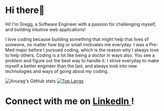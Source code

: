 # Hi there👋

Hi! I'm Gregg, a Software Engineer with a passion for challenging myself, and building intuitive web applications!

I love coding because building something that might help that lives of someone, no matter how big or small motivates me everyday. I was a Pre-Med major before I pursued coding, which is the reason why I always love to help others. Coding is a lot like being a doctor in ways also. You see a problem and figure out the best way to handle it. I strive everyday to make myself a better engineer than the last, and always look into new technologies and ways of going about my coding. 

![Anurag's GitHub stats](https://github-readme-stats.vercel.app/api?username=gregg-garceau&show_icons=true&theme=dark) [![Top Langs](https://github-readme-stats.vercel.app/api/top-langs/?username=gregg-garceau&layout=compact&theme=dark)](https://github.com/anuraghazra/github-readme-stats)

# Connect with me on <a href=https://www.linkedin.com/in/ggarceau/> LinkedIn </a>!

